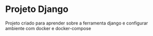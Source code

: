 # Projeto Django

Projeto criado para aprender sobre a ferramenta django e 
configurar ambiente com docker e docker-compose